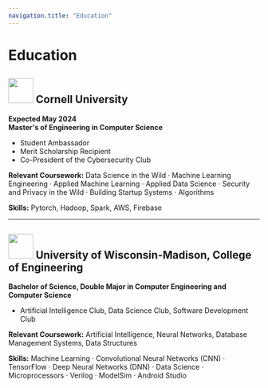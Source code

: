 ```yaml
---
navigation.title: "Education"
---
```


# Education

## <img src="/cornell_university_seal.svg" width="50" height="50"> Cornell University

**Expected May 2024**  
**Master's of Engineering in Computer Science**

- Student Ambassador
- Merit Scholarship Recipient
- Co-President of the Cybersecurity Club

**Relevant Coursework:**
Data Science in the Wild · Machine Learning Engineering · Applied Machine Learning · Applied Data Science · Security and Privacy in the Wild · Building Startup Systems · Algorithms

**Skills:**
Pytorch, Hadoop, Spark, AWS, Firebase

---

## <img src="/uw_madison_crest.png" width="50" height="50"> University of Wisconsin-Madison, College of Engineering

**Bachelor of Science, Double Major in Computer Engineering and Computer Science**

- Artificial Intelligence Club, Data Science Club, Software Development Club

**Relevant Coursework:** Artificial Intelligence, Neural Networks, Database Management Systems, Data Structures

**Skills:**
Machine Learning · Convolutional Neural Networks (CNN) · TensorFlow · Deep Neural Networks (DNN) · Data Science · Microprocessors · Verilog · ModelSim · Android Studio

